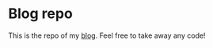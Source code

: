 # Blog repo

This is the repo of my [blog](https://sebastiandres.github.io).
Feel free to take away any code!
